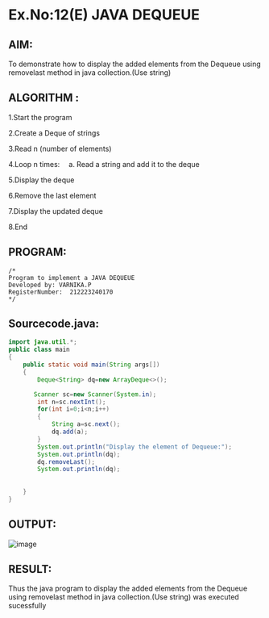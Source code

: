 # Ex.No:12(E)  JAVA DEQUEUE

## AIM:
To demonstrate how  to display the added elements from the Dequeue using removelast method in java collection.(Use string)


## ALGORITHM :

1.Start the program

2.Create a Deque of strings

3.Read n (number of elements)

4.Loop n times:
 a. Read a string and add it to the deque

5.Display the deque

6.Remove the last element

7.Display the updated deque

8.End



## PROGRAM:
 ```
/*
Program to implement a JAVA DEQUEUE
Developed by: VARNIKA.P
RegisterNumber:  212223240170
*/
```

## Sourcecode.java:


```JAVA
import java.util.*;
public class main
{
    public static void main(String args[])
    {
        Deque<String> dq=new ArrayDeque<>();

       Scanner sc=new Scanner(System.in);
        int n=sc.nextInt();
        for(int i=0;i<n;i++)
        {
            String a=sc.next();
            dq.add(a);
        }
        System.out.println("Display the element of Dequeue:");
        System.out.println(dq);
        dq.removeLast();
        System.out.println(dq);
     
        
    }
}

```


## OUTPUT:

![image](https://github.com/user-attachments/assets/45b59cbd-b919-47d6-9663-4df56632fdd3)



## RESULT:

Thus the java program  to display the added elements from the Dequeue using removelast method in java collection.(Use string) was executed sucessfully


